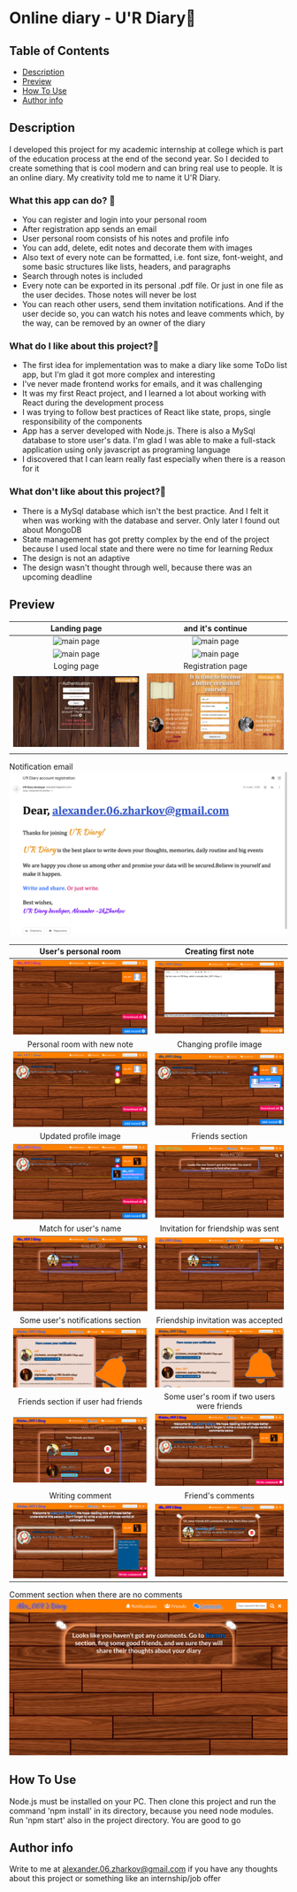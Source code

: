 # Online diary - U'R Diary📓

## Table of Contents
- [Description](#description)
- [Preview](#preview)
- [How To Use](#how-to-use)
- [Author info](#author-info)

## Description
I developed this project for my academic internship at college which is part of the education process
at the end of the second year. So I decided to create something that is cool modern and can bring real use to people.
It is an online diary. My creativity told me to name it U'R Diary.

### What this app can do? 💪
- You can register and login into your personal room
- After registration app sends an email
- User personal room consists of his notes and profile info
- You can add, delete, edit notes and decorate them with images
- Also text of every note can be formatted, i.e. font size, font-weight, and some basic structures like
  lists, headers, and paragraphs
- Search through notes is included
- Every note can be exported in its personal .pdf file. Or just in one file as the user decides. Those notes will
  never be lost
- You can reach other users, send them invitation notifications. And if the user decide so, you can
  watch his notes and leave comments which, by the way, can be removed by an owner of the diary

### What do I like about this project?🤩
- The first idea for implementation was to make a diary like some ToDo list app, but I'm glad it got more complex
  and interesting
- I've never made frontend works for emails, and it was challenging
- It was my first React project, and I learned a lot about working with React during the development process
- I was trying to follow best practices of React like state, props, single responsibility of the components
- App has a server developed with Node.js. There is also a MySql database to store user's data. I'm glad I was
  able to make a full-stack application using only javascript as programing language
- I discovered that I can learn really fast especially when there is a reason for it



### What don't like about this project?🧐
- There is a MySql database which isn't the best practice. And I felt it when was working with the database and server. Only later I found out about MongoDB
- State management has got pretty complex by the end of the project because I used local state and there were
  no time for learning Redux
- The design is not an adaptive
- The design wasn't thought through well, because there was an upcoming deadline


## Preview
|                      Landing page|      and it's continue                 | 
| :-----------------------------------: | :-----------------------------------: |
| ![main page](client_side.orig/src/assets/screenshots/preview-1.png) | ![main page](client_side.orig/src/assets/screenshots/preview-2.png)|
| ![main page](client_side.orig/src/assets/screenshots/preview-3.png) | ![main page](client_side.orig/src/assets/screenshots/preview-4.png)|
|                      Loging page|      Registration page                | 
| ![main page](client_side.orig/src/assets/screenshots/picture1.png) | ![main page](client_side.orig/src/assets/screenshots/picture2.png)|
Notification email
![main page](client_side.orig/src/assets/screenshots/preview-5.png)

|                      User's personal room|      Creating first note                 | 
| :-----------------------------------: | :-----------------------------------: |
| ![main page](client_side.orig/src/assets/screenshots/picture3.png) | ![main page](client_side.orig/src/assets/screenshots/picture4.png)|
|                      Personal room with new note|      Changing profile image               | 
| ![main page](client_side.orig/src/assets/screenshots/picture5.png) | ![main page](client_side.orig/src/assets/screenshots/picture6.png)|
|                      Updated profile image|      Friends section              | 
| ![main page](client_side.orig/src/assets/screenshots/picture7.png) | ![main page](client_side.orig/src/assets/screenshots/picture8.png)|
|                      Match for user's name|      Invitation for friendship was sent              | 
| ![main page](client_side.orig/src/assets/screenshots/picture9.png) | ![main page](client_side.orig/src/assets/screenshots/picture10.png)|
|                      Some user's notifications section|     Friendship invitation was accepted              | 
| ![main page](client_side.orig/src/assets/screenshots/picture11.png) | ![main page](client_side.orig/src/assets/screenshots/picture12.png)|
|                      Friends section if user had friends|    Some user's room if two users were friends               | 
| ![main page](client_side.orig/src/assets/screenshots/picture13.png) | ![main page](client_side.orig/src/assets/screenshots/picture14.png)|
|                      Writing comment|     Friend's comments               | 
| ![main page](client_side.orig/src/assets/screenshots/picture15.png) | ![main page](client_side.orig/src/assets/screenshots/picture16.png)|
Comment section when there are no comments
![main page](client_side.orig/src/assets/screenshots/picture17.png)

## How To Use
Node.js must be installed on your PC.
Then clone this project and run the command 'npm install' in its directory, because you need node modules.
Run 'npm start' also in the project directory.
You are good to go

## Author info

Write to me at alexander.06.zharkov@gmail.com if you have any thoughts about this project or something like an internship/job offer